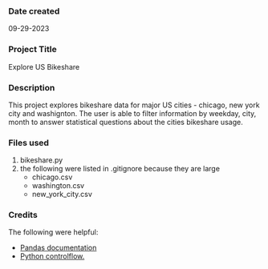### Date created
09-29-2023

### Project Title
Explore US Bikeshare

### Description
This project explores bikeshare data for major US cities - chicago, new york city and washignton. The user is able to filter information by weekday, city, month to answer statistical questions about the cities bikeshare usage.

### Files used
1. bikeshare.py
2. the following were listed in .gitignore because they are large
    * chicago.csv
    * washington.csv
    * new_york_city.csv


### Credits
The following were helpful:

* [Pandas documentation](https://pandas.pydata.org/docs/)
* [Python controlflow.](https://docs.python.org/3/tutorial/controlflow.html)
